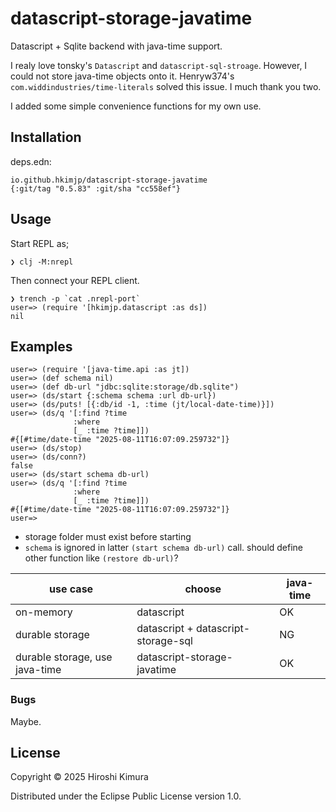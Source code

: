 # datascript-storage-javatime

Datascript + Sqlite backend with java-time support.

I realy love tonsky's `Datascript` and `datascript-sql-stroage`.
However, I could not store java-time objects onto it.
Henryw374's `com.widdindustries/time-literals` solved this issue.
I much thank you two.

I added some simple convenience functions for my own use.

## Installation

deps.edn:
```
io.github.hkimjp/datascript-storage-javatime
{:git/tag "0.5.83" :git/sha "cc558ef"}
```

## Usage

Start REPL as;

    ❯ clj -M:nrepl

Then connect your REPL client.

    ❯ trench -p `cat .nrepl-port`
    user=> (require '[hkimjp.datascript :as ds])
    nil

## Examples

    user=> (require '[java-time.api :as jt])
    user=> (def schema nil)
    user=> (def db-url "jdbc:sqlite:storage/db.sqlite")
    user=> (ds/start {:schema schema :url db-url})
    user=> (ds/puts! [{:db/id -1, :time (jt/local-date-time)}])
    user=> (ds/q '[:find ?time
                  :where
                  [_ :time ?time]])
    #{[#time/date-time "2025-08-11T16:07:09.259732"]}
    user=> (ds/stop)
    user=> (ds/conn?)
    false
    user=> (ds/start schema db-url)
    user=> (ds/q '[:find ?time
                  :where
                  [_ :time ?time]])
    #{[#time/date-time "2025-08-11T16:07:09.259732"]}
    user=>

* storage folder must exist before starting
* `schema` is ignored in latter `(start schema db-url)` call.
  should define other function like `(restore db-url)`?


| use case                       | choose                           | java-time |
| ------------------------------ | -------------------------------- | --------- |
| on-memory                      | datascript                       | OK |
| durable storage                | datascript + datascript-storage-sql        | NG |
| durable storage, use java-time | datascript-storage-javatime      | OK |


### Bugs

Maybe.

## License

Copyright © 2025 Hiroshi Kimura

Distributed under the Eclipse Public License version 1.0.
